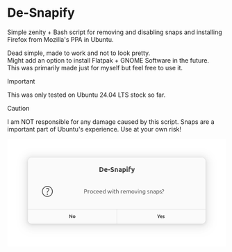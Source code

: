 # De-Snapify
Simple zenity + Bash script for removing and disabling snaps and installing Firefox from Mozilla's PPA in Ubuntu.

Dead simple, made to work and not to look pretty.  
Might add an option to install Flatpak + GNOME Software in the future.  
This was primarily made just for myself but feel free to use it.

> [!IMPORTANT]  
> This was only tested on Ubuntu 24.04 LTS stock so far.

> [!CAUTION]
> I am NOT responsible for any damage caused by this script. Snaps are a important part of Ubuntu's experience.
> Use at your own risk!

![Screenshot](https://github.com/canofjuice/desnapify/blob/main/desnapify-screenshot.png?raw=true)
